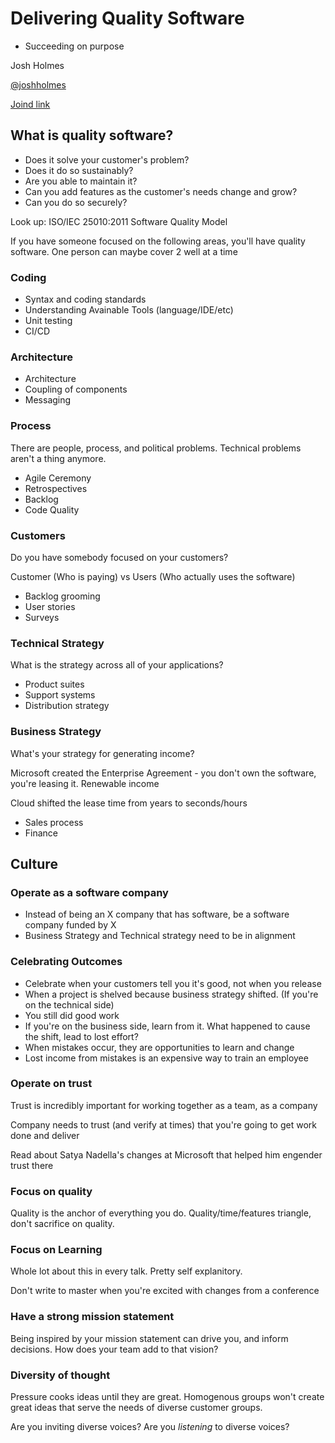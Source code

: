 # Delivering Quality Software

- Succeeding on purpose

Josh Holmes

[@joshholmes](https://twitter.com/joshholmes)

[Joind link](https://joind.in/talk/83a90)

## What is quality software?

* Does it solve your customer's problem?
* Does it do so sustainably?
 * Are you able to maintain it?
 * Can you add features as the customer's needs change and grow?
 * Can you do so securely?

Look up: ISO/IEC 25010:2011 Software Quality Model

If you have someone focused on the following areas, you'll have quality software. One person can maybe cover 2 well at a time

### Coding

* Syntax and coding standards
* Understanding Avainable Tools (language/IDE/etc)
* Unit testing
* CI/CD

### Architecture

* Architecture
* Coupling of components
* Messaging

### Process

There are people, process, and political problems.  Technical problems aren't a thing anymore.

* Agile Ceremony
* Retrospectives
* Backlog
* Code Quality

### Customers

Do you have somebody focused on your customers?

Customer (Who is paying) vs Users (Who actually uses the software)

* Backlog grooming
* User stories
* Surveys

### Technical Strategy

What is the strategy across all of your applications?

* Product suites
* Support systems
* Distribution strategy

### Business Strategy

What's your strategy for generating income?

Microsoft created the Enterprise Agreement - you don't own the software, you're leasing it. Renewable income

Cloud shifted the lease time from years to seconds/hours

* Sales process
* Finance

## Culture

### Operate as a software company

* Instead of being an X company that has software, be a software company funded by X
* Business Strategy and Technical strategy need to be in alignment

### Celebrating Outcomes

* Celebrate when your customers tell you it's good, not when you release
* When a project is shelved because business strategy shifted. (If you're on the technical side)
 * You still did good work
 * If you're on the business side, learn from it.  What happened to cause the shift, lead to lost effort?
* When mistakes occur, they are opportunities to learn and change
 * Lost income from mistakes is an expensive way to train an employee

### Operate on trust

Trust is incredibly important for working together as a team, as a company

Company needs to trust (and verify at times) that you're going to get work done and deliver

Read about Satya Nadella's changes at Microsoft that helped him engender trust there

### Focus on quality

Quality is the anchor of everything you do. Quality/time/features triangle, don't sacrifice on quality.

### Focus on Learning

Whole lot about this in every talk.  Pretty self explanitory.

Don't write to master when you're excited with changes from a conference

### Have a strong mission statement

Being inspired by your mission statement can drive you, and inform decisions. How does your team add to that vision?

### Diversity of thought

Pressure cooks ideas until they are great.  Homogenous groups won't create great ideas that serve the needs of diverse customer groups.

Are you inviting diverse voices? Are you _listening_ to diverse voices?